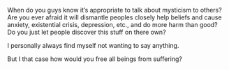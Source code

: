 When do you guys know it’s appropriate to talk about mysticism to others? Are you ever afraid it will dismantle peoples closely help beliefs and cause anxiety, existential crisis, depression, etc., and do more harm than good? Do you just let people discover this stuff on there own?

I personally always find myself not wanting to say anything.

But I that case how would you free all beings from suffering?